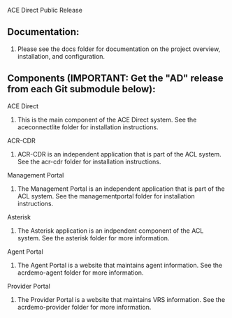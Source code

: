 ACE Direct Public Release

## Documentation:
 1. Please see the docs folder for documentation on the project overview, installation, and configuration.

## Components (IMPORTANT: Get the "AD" release from each Git submodule below):

ACE Direct
 1. This is the main component of the ACE Direct system. See the aceconnectlite folder for installation instructions.

ACR-CDR
 1. ACR-CDR is an independent application that is part of the ACL system. See the acr-cdr folder for installation instructions.
 
Management Portal
 1. The Management Portal is an independent application that is part of the ACL system. See the managementportal folder for installation instructions.
 
Asterisk
 1. The Asterisk application is an indpendent component of the ACL system. See the asterisk folder for more information.
 
Agent Portal
 1. The Agent Portal is a website that maintains agent information. See the acrdemo-agent folder for more information.
 
Provider Portal
 1. The Provider Portal is a website that maintains VRS information. See the acrdemo-provider folder for more information.
 
 
 
 
 
